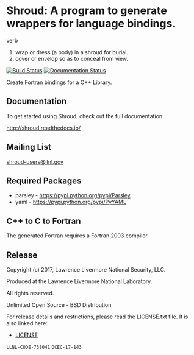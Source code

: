 # Shroud: A program to generate wrappers for language bindings.

verb
1. wrap or dress (a body) in a shroud for burial.
2. cover or envelop so as to conceal from view.

[![Build Status](https://travis-ci.org/LLNL/shroud.svg?branch=develop)](https://travis-ci.org/LLNL/shroud)
[![Documentation Status](https://readthedocs.org/projects/shroud/badge/?version=latest)](http://shroud.readthedocs.io/en/latest/?badge=latest)

Create Fortran bindings for a C++ Library.

## Documentation

To get started using Shroud, check out the full documentation:

http://shroud.readthedocs.io/

## Mailing List

shroud-users@llnl.gov

## Required Packages

*  parsley - https://pypi.python.org/pypi/Parsley
*  yaml - https://pypi.python.org/pypi/PyYAML

## C++ to C to Fortran

The generated Fortran requires a Fortran 2003 compiler.

## Release

Copyright (c) 2017, Lawrence Livermore National Security, LLC.

Produced at the Lawrence Livermore National Laboratory.

All rights reserved.

Unlimited Open Source - BSD Distribution

For release details and restrictions, please read the LICENSE.txt file.
It is also linked here:
- [LICENSE](./LICENSE)

`LLNL-CODE-738041`  `OCEC-17-143`
